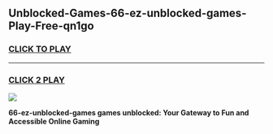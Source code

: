 
## Unblocked-Games-66-ez-unblocked-games-Play-Free-qn1go
<h3>
<a href="https://premium76.site?title=66-ez-unblocked-games&ref=09A">CLICK TO PLAY</a></h3>
<hr>

<h3>
<a href="https://premium76.site?title=66-ez-unblocked-games&ref=09A">CLICK 2 PLAY</a>
  
</h3>

<a href="https://premium76.site?title=66-ez-unblocked-games&ref=09A"><img src="https://clearcache.store/games.png"></a>


**66-ez-unblocked-games games unblocked: Your Gateway to Fun and Accessible Online Gaming**

